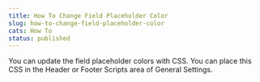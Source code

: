 ```yaml
---
title: How To Change Field Placeholder Color
slug: how-to-change-field-placeholder-color
cats: How To
status: published
---
```



  <p>
    You can update the field placeholder colors with CSS. You can place this CSS in the Header or Footer Scripts area of General Settings.&nbsp; 
    <script src="https://gist.github.com/clifgriffin/f5350e62d8e4bcb886555c1a116c7823.js" type="text/javascript"></script>
  </p>
